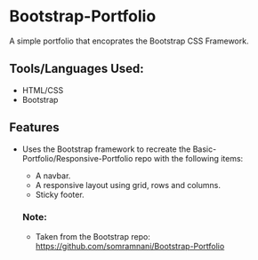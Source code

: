 # Bootstrap-Portfolio
A simple portfolio that encoprates the Bootstrap CSS Framework.

## Tools/Languages Used:
- HTML/CSS
- Bootstrap

## Features
- Uses the Bootstrap framework to recreate the Basic-Portfolio/Responsive-Portfolio repo with the following items:
  - A navbar.
  - A responsive layout using grid, rows and columns.
  - Sticky footer.
  
  
  ### Note: 
    - Taken from the Bootstrap repo: https://github.com/somramnani/Bootstrap-Portfolio
